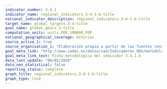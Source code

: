 ```yaml
---
indicator_number: 3.4.1
indicator_name: regional_indicators.3-4-1-b-title
national_indicator_description: regional_indicators.3-4-1-b-title
target_name: global_targets.3-4-title
goal_name: global_goals.3-title
computation_units: units.PER_100000_POP
national_geographical_coverage: Asturias
source_active_1: true
source_organisation_1: "Elaboración propia a partir de las fuentes reseñadas en la ficha metodológica."
goal_meta_link: "http://www.sadei.es/datos/sad/Indicadores_ODS/metodologia/3.4.1.b.pdf"
goal_meta_link_text: Ficha metodológica del indicador 3.4.1.b
data_last_update: "06/05/2020"
data_non_statistical: false
reporting_status: complete
graph_title: regional_indicators.3-4-1-b-title
graph_type: line
---
```

